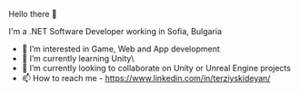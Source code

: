 Hello there 👋

I'm a .NET Software Developer working in Sofia, Bulgaria

- 👀 I’m interested in Game, Web and App development
- 🌱 I’m currently learning Unity\
- 💞️ I’m currently looking to collaborate on Unity or Unreal Engine projects
- 📫 How to reach me - https://www.linkedin.com/in/terziyskideyan/

<!---
CoDeyooo/CoDeyooo is a ✨ special ✨ repository because its `README.md` (this file) appears on your GitHub profile.
You can click the Preview link to take a look at your changes.
--->
